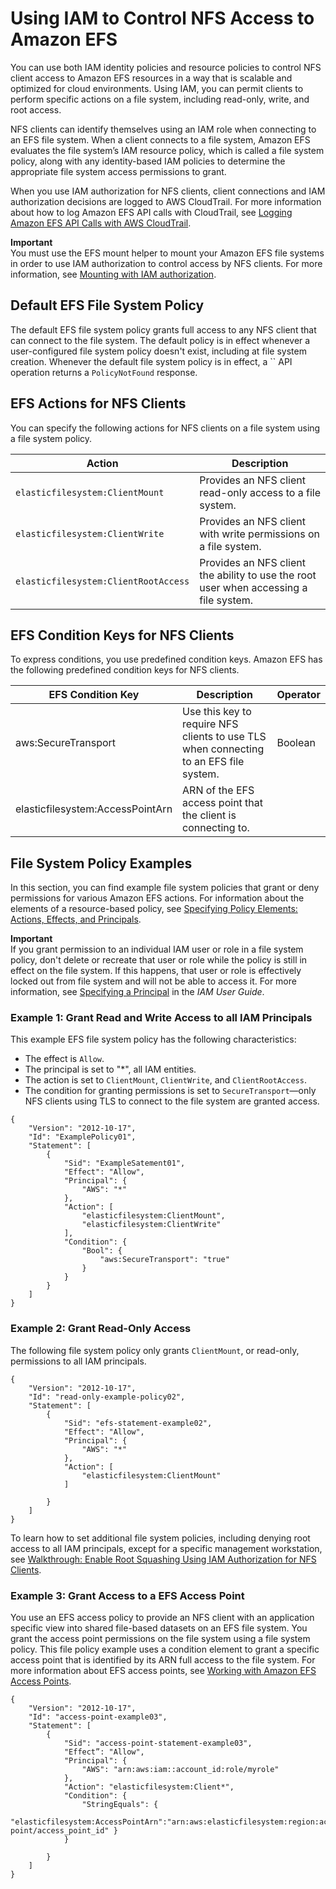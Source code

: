# Using IAM to Control NFS Access to Amazon EFS<a name="iam-access-control-nfs-efs"></a>

 You can use both IAM identity policies and resource policies to control NFS client access to Amazon EFS resources in a way that is scalable and optimized for cloud environments\. Using IAM, you can permit clients to perform specific actions on a file system, including read\-only, write, and root access\. 

 NFS clients can identify themselves using an IAM role when connecting to an EFS file system\. When a client connects to a file system, Amazon EFS evaluates the file system’s IAM resource policy, which is called a file system policy, along with any identity\-based IAM policies to determine the appropriate file system access permissions to grant\. 

When you use IAM authorization for NFS clients, client connections and IAM authorization decisions are logged to AWS CloudTrail\. For more information about how to log Amazon EFS API calls with CloudTrail, see [Logging Amazon EFS API Calls with AWS CloudTrail](logging-using-cloudtrail.md)\. 

**Important**  
You must use the EFS mount helper to mount your Amazon EFS file systems in order to use IAM authorization to control access by NFS clients\. For more information, see [Mounting with IAM authorization](mounting-fs.md#mounting-IAM-option)\.

## Default EFS File System Policy<a name="default-filesystempolicy"></a>

The default EFS file system policy grants full access to any NFS client that can connect to the file system\. The default policy is in effect whenever a user\-configured file system policy doesn't exist, including at file system creation\. Whenever the default file system policy is in effect, a `` API operation returns a `PolicyNotFound` response\.

## EFS Actions for NFS Clients<a name="efs-filesystempolicy-actions"></a>

You can specify the following actions for NFS clients on a file system using a file system policy\.


| Action | Description | 
| --- | --- | 
|  `elasticfilesystem:ClientMount`  |  Provides an NFS client read\-only access to a file system\.  | 
|  `elasticfilesystem:ClientWrite`  |  Provides an NFS client with write permissions on a file system\.  | 
|  `elasticfilesystem:ClientRootAccess`  |  Provides an NFS client the ability to use the root user when accessing a file system\.  | 

## EFS Condition Keys for NFS Clients<a name="efs-condition-keys-for-nfs"></a>

To express conditions, you use predefined condition keys\. Amazon EFS has the following predefined condition keys for NFS clients\.


| EFS Condition Key | Description | Operator | 
| --- | --- | --- | 
|  aws:SecureTransport  |  Use this key to require NFS clients to use TLS when connecting to an EFS file system\.  |  Boolean  | 
| elasticfilesystem:AccessPointArn | ARN of the EFS access point that the client is connecting to\. | 

## File System Policy Examples<a name="file-sys-policy-examples"></a>

In this section, you can find example file system policies that grant or deny permissions for various Amazon EFS actions\. For information about the elements of a resource\-based policy, see [Specifying Policy Elements: Actions, Effects, and Principals](access-control-overview.md#access-control-specify-efs-actions)\.

**Important**  
 If you grant permission to an individual IAM user or role in a file system policy, don't delete or recreate that user or role while the policy is still in effect on the file system\. If this happens, that user or role is effectively locked out from file system and will not be able to access it\. For more information, see [Specifying a Principal](https://docs.aws.amazon.com/IAM/latest/UserGuide/reference_policies_elements_principal.html#Principal_specifying) in the *IAM User Guide*\. 

### Example 1: Grant Read and Write Access to all IAM Principals<a name="file-sys-policy-readonly"></a>

This example EFS file system policy has the following characteristics:
+ The effect is `Allow`\.
+ The principal is set to "\*", all IAM entities\.
+ The action is set to `ClientMount`, `ClientWrite`, and `ClientRootAccess`\.
+ The condition for granting permissions is set to `SecureTransport`—only NFS clients using TLS to connect to the file system are granted access\.

```
{
    "Version": "2012-10-17",
    "Id": "ExamplePolicy01",
    "Statement": [
        {
            "Sid": "ExampleSatement01",
            "Effect": "Allow",
            "Principal": {
                "AWS": "*"
            },
            "Action": [
                "elasticfilesystem:ClientMount",
                "elasticfilesystem:ClientWrite"
            ],
            "Condition": {
                "Bool": {
                    "aws:SecureTransport": "true"
                }
            }
        }
    ]
}
```

### Example 2: Grant Read\-Only Access<a name="file-sys-policy-readonly"></a>

The following file system policy only grants `ClientMount`, or read\-only, permissions to all IAM principals\.

```
{
    "Version": "2012-10-17",
    "Id": "read-only-example-policy02",
    "Statement": [
        {
            "Sid": "efs-statement-example02",
            "Effect": "Allow",
            "Principal": {
                "AWS": "*"
            },
            "Action": [
                "elasticfilesystem:ClientMount"
            ]
            
        }
    ]
}
```

To learn how to set additional file system policies, including denying root access to all IAM principals, except for a specific management workstation, see [Walkthrough: Enable Root Squashing Using IAM Authorization for NFS Clients](enable-root-squashing.md)\.

### Example 3: Grant Access to a EFS Access Point<a name="file-sys-policy-accessprofile-efs"></a>

You use an EFS access policy to provide an NFS client with an application specific view into shared file\-based datasets on an EFS file system\. You grant the access point permissions on the file system using a file system policy\. This file policy example uses a condition element to grant a specific access point that is identified by its ARN full access to the file system\. For more information about EFS access points, see [Working with Amazon EFS Access Points](efs-access-points.md)\.

```
{
    "Version": "2012-10-17",
    "Id": "access-point-example03",
    "Statement": [
        {
            "Sid": "access-point-statement-example03",
            "Effect”: "Allow",
            "Principal": {
                "AWS": "arn:aws:iam::account_id:role/myrole"
            },
            "Action": "elasticfilesystem:Client*",
            "Condition": { 
                "StringEquals": {
                    "elasticfilesystem:AccessPointArn":"arn:aws:elasticfilesystem:region:account_id:access-point/access_point_id" } 
            }
            
        }
    ]
}
```
